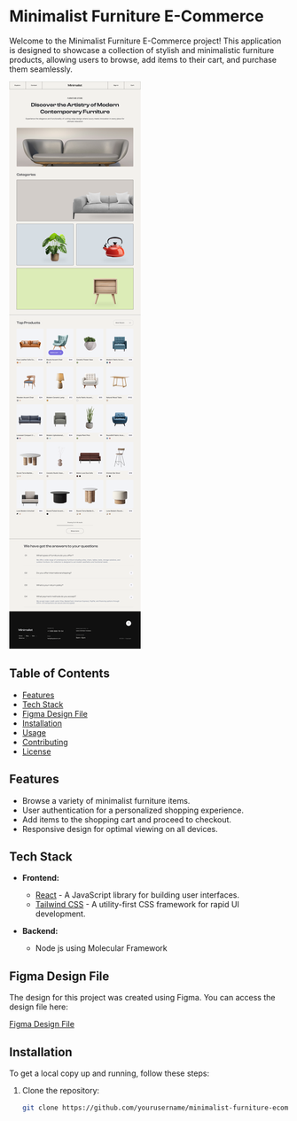# Minimalist Furniture E-Commerce

Welcome to the Minimalist Furniture E-Commerce project! This application is designed to showcase a collection of stylish and minimalistic furniture products, allowing users to browse, add items to their cart, and purchase them seamlessly.

![Minimalist Furniture Banner](Minimalist/HomepageDesign.png) <!-- Replace with your project image -->

## Table of Contents

- [Features](#features)
- [Tech Stack](#tech-stack)
- [Figma Design File](#figma-design-file)
- [Installation](#installation)
- [Usage](#usage)
- [Contributing](#contributing)
- [License](#license)

## Features

- Browse a variety of minimalist furniture items.
- User authentication for a personalized shopping experience.
- Add items to the shopping cart and proceed to checkout.
- Responsive design for optimal viewing on all devices.

## Tech Stack

- **Frontend:** 
  - [React](https://reactjs.org/) - A JavaScript library for building user interfaces.
  - [Tailwind CSS](https://tailwindcss.com/) - A utility-first CSS framework for rapid UI development.
  
- **Backend:** 
  - Node js using Molecular Framework

## Figma Design File

The design for this project was created using Figma. You can access the design file here:

[Figma Design File]([link_to_your_figma_file](https://www.figma.com/proto/WJWtAlkgqVaM0eYS5E10N9/Minimalist-Ecommerce-Project?node-id=3-79&t=YtqCKOHxDjraRfHW-1)) <!-- Replace with your Figma link -->

## Installation

To get a local copy up and running, follow these steps:

1. Clone the repository:

   ```bash
   git clone https://github.com/yourusername/minimalist-furniture-ecommerce.git
